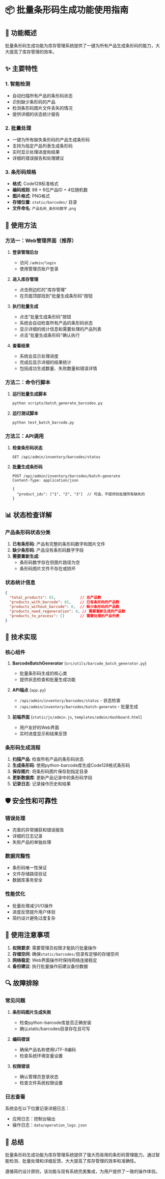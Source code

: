 # 📦 批量条形码生成功能使用指南

## 🎯 功能概述

批量条形码生成功能为库存管理系统提供了一键为所有产品生成条形码的能力，大大提高了库存管理的效率。

## ✨ 主要特性

### 1. 智能检测
- 自动扫描所有产品的条形码状态
- 识别缺少条形码的产品
- 检测条形码图片文件丢失的情况
- 提供详细的状态统计报告

### 2. 批量处理
- 一键为所有缺失条形码的产品生成条形码
- 支持为指定产品列表生成条形码
- 实时显示处理进度和结果
- 详细的错误报告和处理建议

### 3. 条形码规格
- **格式**: Code128标准格式
- **编码规则**: 88 + 6位产品ID + 4位随机数
- **图片格式**: PNG格式
- **存储位置**: `static/barcodes/` 目录
- **文件命名**: `产品名称_条形码数字.png`

## 🚀 使用方法

### 方法一：Web管理界面（推荐）

1. **登录管理后台**
   - 访问 `/admin/login`
   - 使用管理员账户登录

2. **进入库存管理**
   - 点击侧边栏的"库存管理"
   - 在页面顶部找到"批量生成条形码"按钮

3. **执行批量生成**
   - 点击"批量生成条形码"按钮
   - 系统会自动检查所有产品的条形码状态
   - 显示详细的统计信息和需要处理的产品列表
   - 点击"批量生成条形码"确认执行

4. **查看结果**
   - 系统会显示处理进度
   - 完成后显示详细的结果统计
   - 包括成功生成数量、失败数量和错误详情

### 方法二：命令行脚本

1. **运行批量生成脚本**
   ```bash
   python scripts/batch_generate_barcodes.py
   ```

2. **运行测试脚本**
   ```bash
   python test_batch_barcode.py
   ```

### 方法三：API调用

1. **检查条形码状态**
   ```http
   GET /api/admin/inventory/barcodes/status
   ```

2. **批量生成条形码**
   ```http
   POST /api/admin/inventory/barcodes/batch-generate
   Content-Type: application/json
   
   {
     "product_ids": ["1", "2", "3"]  // 可选，不提供则处理所有缺失的
   }
   ```

## 📊 状态检查详解

### 产品条形码状态分类

1. **已有条形码**: 产品有完整的条形码数字和图片文件
2. **缺少条形码**: 产品没有条形码数字字段
3. **需要重新生成**: 
   - 条形码数字存在但图片路径为空
   - 条形码图片文件不存在或损坏

### 状态统计信息

```json
{
  "total_products": 65,           // 总产品数
  "products_with_barcode": 65,    // 已有条形码的产品数
  "products_without_barcode": 0,  // 缺少条形码的产品数
  "products_need_regeneration": 0, // 需要重新生成的产品数
  "products_to_process": []       // 需要处理的产品列表
}
```

## 🔧 技术实现

### 核心组件

1. **BarcodeBatchGenerator** (`src/utils/barcode_batch_generator.py`)
   - 批量条形码生成的核心类
   - 提供状态检查和批量生成功能

2. **API端点** (`app.py`)
   - `/api/admin/inventory/barcodes/status` - 状态检查
   - `/api/admin/inventory/barcodes/batch-generate` - 批量生成

3. **前端界面** (`static/js/admin.js`, `templates/admin/dashboard.html`)
   - 用户友好的Web界面
   - 实时进度显示和结果反馈

### 条形码生成流程

1. **扫描产品**: 检查所有产品的条形码状态
2. **生成条形码**: 使用python-barcode库生成Code128格式条形码
3. **保存图片**: 将条形码图片保存到指定目录
4. **更新数据库**: 更新产品记录中的条形码字段
5. **记录日志**: 记录操作历史和结果

## 🛡️ 安全性和可靠性

### 错误处理
- 完善的异常捕获和错误报告
- 详细的日志记录
- 失败产品的单独处理

### 数据完整性
- 条形码唯一性保证
- 文件存储路径验证
- 数据库事务安全

### 性能优化
- 批量处理减少I/O操作
- 进度反馈提升用户体验
- 简约设计避免过度复杂

## 📝 使用注意事项

1. **权限要求**: 需要管理员权限才能执行批量操作
2. **存储空间**: 确保`static/barcodes/`目录有足够的存储空间
3. **网络稳定**: Web界面操作时保持网络连接稳定
4. **备份建议**: 执行批量操作前建议备份数据

## 🔍 故障排除

### 常见问题

1. **条形码图片生成失败**
   - 检查python-barcode库是否正确安装
   - 确认static/barcodes目录存在且可写

2. **编码错误**
   - 确保产品名称使用UTF-8编码
   - 检查系统环境变量设置

3. **权限错误**
   - 确认管理员登录状态
   - 检查文件系统权限设置

### 日志查看

系统会在以下位置记录详细日志：
- 应用日志：控制台输出
- 操作日志：`data/operation_logs.json`

## 🎉 总结

批量条形码生成功能为库存管理系统提供了强大而易用的条形码管理能力。通过智能检测、批量处理和详细反馈，大大提高了库存管理的效率和准确性。

遵循简约设计原则，该功能与现有系统完美集成，为用户提供了一致的操作体验。

